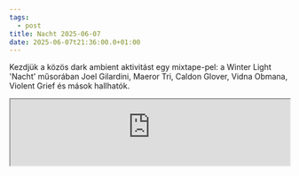 ```yaml
---
tags:
  - post
title: Nacht 2025-06-07
date: 2025-06-07t21:36:00.0+01:00
---
```


Kezdjük a közös dark ambient aktivitást egy mixtape-pel: a Winter Light 'Nacht' műsorában Joel Gilardini, Maeror Tri, Caldon Glover, Vidna Obmana, Violent Grief és mások hallhatók.

<iframe width="100%" height="120" src="https://player-widget.mixcloud.com/widget/iframe/?hide_cover=1&light=1&feed=%2Fwinterlightnl%2Fnacht-radio-show-07062025%2F" allow="encrypted-media; fullscreen; autoplay; idle-detection; speaker-selection; web-share;" ></iframe>